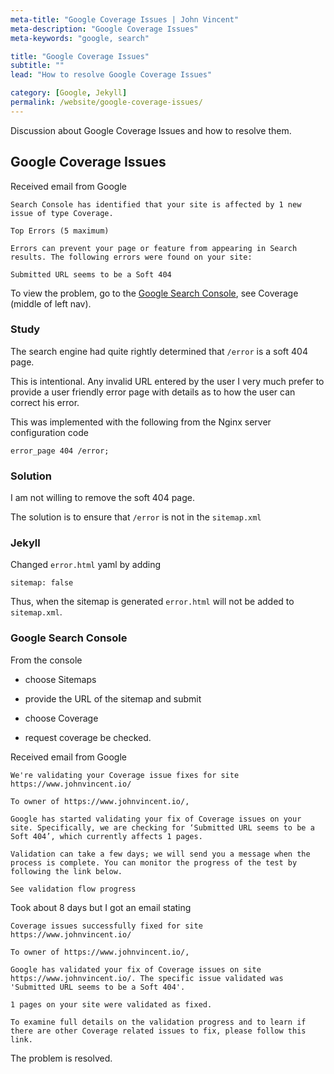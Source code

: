 ```yaml
---
meta-title: "Google Coverage Issues | John Vincent"
meta-description: "Google Coverage Issues"
meta-keywords: "google, search"

title: "Google Coverage Issues"
subtitle: ""
lead: "How to resolve Google Coverage Issues"

category: [Google, Jekyll]
permalink: /website/google-coverage-issues/
---
```


Discussion about Google Coverage Issues and how to resolve them.

<!-- end -->

## Google Coverage Issues

Received email from Google

```
Search Console has identified that your site is affected by 1 new issue of type Coverage.

Top Errors (5 maximum)

Errors can prevent your page or feature from appearing in Search results. The following errors were found on your site:

Submitted URL seems to be a Soft 404
```

To view the problem, go to the [Google Search Console](https://search.google.com/search-console), see Coverage (middle of left nav).

### Study

The search engine had quite rightly determined that `/error` is a soft 404 page.

This is intentional. Any invalid URL entered by the user I very much prefer to provide a user friendly error page with details as to how the user can correct his error.

This was implemented with the following from the Nginx server configuration code

```
error_page 404 /error;
```

### Solution

I am not willing to remove the soft 404 page.

The solution is to ensure that `/error` is not in the `sitemap.xml`

### Jekyll

Changed `error.html` yaml by adding

```
sitemap: false
```

Thus, when the sitemap is generated `error.html` will not be added to `sitemap.xml`.

### Google Search Console

From the console

* choose Sitemaps
* provide the URL of the sitemap and submit

* choose Coverage
* request coverage be checked.

Received email from Google 

```
We're validating your Coverage issue fixes for site https://www.johnvincent.io/

To owner of https://www.johnvincent.io/,

Google has started validating your fix of Coverage issues on your site. Specifically, we are checking for ‘Submitted URL seems to be a Soft 404’, which currently affects 1 pages.

Validation can take a few days; we will send you a message when the process is complete. You can monitor the progress of the test by following the link below.

See validation flow progress
```

Took about 8 days but I got an email stating

```
Coverage issues successfully fixed for site https://www.johnvincent.io/

To owner of https://www.johnvincent.io/,

Google has validated your fix of Coverage issues on site https://www.johnvincent.io/. The specific issue validated was 'Submitted URL seems to be a Soft 404'.

1 pages on your site were validated as fixed.

To examine full details on the validation progress and to learn if there are other Coverage related issues to fix, please follow this link.
```

The problem is resolved.






